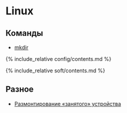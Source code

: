 # Linux

## Команды

- [mkdir](command/mkdir)


{% include_relative config/contents.md %}

{% include_relative soft/contents.md %}

## Разное

- [Размонтирование «занятого» устройства](https://p0vidl0.info/razmontirovanie-zanyatogo-ustrojstva.html)
